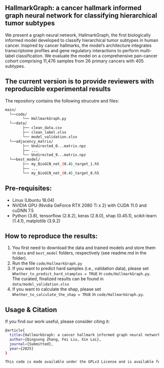 ## HallmarkGraph: a cancer hallmark informed graph neural network for classifying hierarchical tumor subtypes
We present a graph neural network, HallmarkGraph, the first biologically informed model developed to classify hierarchical tumor subtypes in human cancer. Inspired by cancer hallmarks, the model’s architecture integrates transcriptome profiles and gene regulatory interactions to perform multi-label classification. We evaluate the model on a comprehensive pan-cancer cohort comprising 11,476 samples from 26 primary cancers with 405 subtypes. 

## The current version is to provide reviewers with reproducible experimental results
The repository contains the following strucutre and files:
```bash
main/
  └──code/
        └── HallmarkGraph.py
  └──data/
        ├── clean_data.csv
        ├── clean_label.xlsx
        └── model_validation.xlsx
  └──adjacency_matrix/
        ├── Undirected_0...matrix.npz
        ├── ...
        └── Undirected_9...matrix.npz
  └──best_model/
        ├── my_BioGCN_net_(0.4)_target_1.h5
        ├── ...
        └── my_BioGCN_net_(0.4)_target_8.h5
```

## Pre-requisites: 
* Linux (Ubuntu 18.04) 
* NVIDIA GPU (Nvidia GeForce RTX 2080 Ti x 2) with CUDA 11.0 and cuDNN 7.5
* Python (3.8), tensorflow (2.8.2), keras (2.8.0), shap (0.45.1), scikit-learn (1.4.1), matplotlib (3.9.2)    

## How to reproduce the results:

1. You first need to download the data and trained models and store them in `data` and `best_model` folders, respectively (see readme.md in the folder).
2. Run the file `code/HallmarkGraph.py`
3. If you want to predict hard samples (i.e., validation data), please set `Whether_to_predict_hard_stamples = TRUE` in `code/HallmarkGraph.py`. The curated, finalized results can be found in `data/model_validation.xlsx`
4. If you want to calculate the shap, please set `Whether_to_calculate_the_shap = TRUE` in `code/HallmarkGraph.py`.

## Usage & Citation 
If you find our work useful, please consider citing it:
```bash
@article{
  title={HallmarkGraph: a cancer hallmark informed graph neural network for classifying hierarchical tumor subtypes},
  author={Qingsong Zhang, Fei Liu, Xin Lai},
  journal={Submitted},
  year={2025}
}

This code is made available under the GPLv3 License and is available for non-commercial academic purposes.
```
